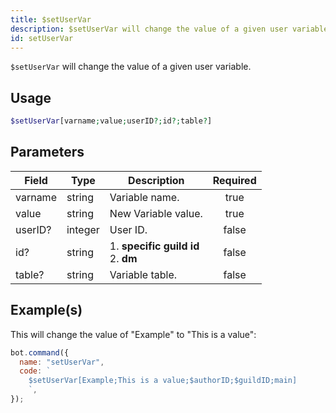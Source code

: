 ```yaml
---
title: $setUserVar
description: $setUserVar will change the value of a given user variable.
id: setUserVar
---
```


`$setUserVar` will change the value of a given user variable.

## Usage

```php
$setUserVar[varname;value;userID?;id?;table?]
```

## Parameters

| Field   | Type    | Description                               | Required |
| ------- | ------- | ----------------------------------------- | :------: |
| varname | string  | Variable name.                            |   true   |
| value   | string  | New Variable value.                       |   true   |
| userID? | integer | User ID.                                  |  false   |
| id?     | string  | 1. **specific guild id** <br /> 2. **dm** |  false   |
| table?  | string  | Variable table.                           |  false   |

## Example(s)

This will change the value of "Example" to "This is a value":

```javascript
bot.command({
  name: "setUserVar",
  code: `
    $setUserVar[Example;This is a value;$authorID;$guildID;main]
    `,
});
```
